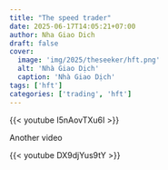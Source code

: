 ```yaml
---
title: "The speed trader"
date: 2025-06-17T14:05:21+07:00
author: Nha Giao Dich
draft: false
cover:
  image: 'img/2025/theseeker/hft.png'
  alt: 'Nhà Giao Dịch'
  caption: 'Nhà Giao Dịch'
tags: ['hft']
categories: ['trading', 'hft']
---
```


{{< youtube I5nAovTXu6I >}}

Another video

{{< youtube DX9djYus9tY >}}